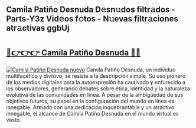 ## Camila Patiño Desnuda D𝚎sn𝚞dos filtr𝚊dos - Parts-Y3z Vid𝚎os f𝚘tos - N𝚞evas filtr𝚊ciones atr𝚊ctivas ggbUj

# <h2><a href="http://mbckny.tromn.icu/?c=Camila+Pati%c3%b1o+Desnuda">🔗👉👉👉 Camila Patiño Desnuda 🔗🔗</a></h2>

[![Camila Patiño Desnuda nuevo](https://i.imgur.com/pEAQMta.gif)](http://mbckny.tromn.icu/?c=Camila+Pati%c3%b1o+Desnuda)
Camila Patiño Desnuda, un individuo multifacético y divisivo, se resiste a la descripción simple. Su uso pionero de los medios digitales para la autoexpresión ha cautivado y enfurecido a los observadores, generando debates sobre ética, identidad y la naturaleza evolutiva de las comunidades en línea. A pesar de la ambigüedad de sus objetivos futuros, su papel en la configuración del mundo en línea es innegable. Armado con una dedicación inquebrantable y un atractivo innegable, el alcance de Camila Patiño Desnuda en el mundo virtual es vasto.
